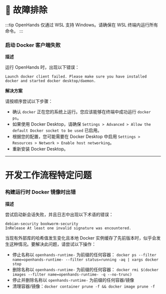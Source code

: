 # 🚧 故障排除

:::tip
OpenHands 仅通过 WSL 支持 Windows。请确保在 WSL 终端内运行所有命令。
:::

### 启动 Docker 客户端失败

**描述**

运行 OpenHands 时，出现以下错误：
```
Launch docker client failed. Please make sure you have installed docker and started docker desktop/daemon.
```

**解决方案**

请按顺序尝试以下步骤：
* 确认 `docker` 正在您的系统上运行。您应该能够在终端中成功运行 `docker ps`。
* 如果使用 Docker Desktop，请确保 `Settings > Advanced > Allow the default Docker socket to be used` 已启用。
* 根据您的配置，您可能需要在 Docker Desktop 中启用 `Settings > Resources > Network > Enable host networking`。
* 重新安装 Docker Desktop。
---

# 开发工作流程特定问题
### 构建运行时 Docker 镜像时出错

**描述**

尝试启动新会话失败，并且日志中出现以下术语的错误：
```
debian-security bookworm-security
InRelease At least one invalid signature was encountered.
```

当现有外部库的哈希值发生变化且本地 Docker 实例缓存了先前版本时，似乎会发生这种情况。要解决此问题，请尝试以下操作：

* 停止名称以 `openhands-runtime-` 为前缀的任何容器：
  `docker ps --filter name=openhands-runtime- --filter status=running -aq | xargs docker stop`
* 删除名称以 `openhands-runtime-` 为前缀的任何容器：
  `docker rmi $(docker images --filter name=openhands-runtime- -q --no-trunc)`
* 停止并删除名称以 `openhands-runtime-` 为前缀的任何容器/镜像
* 清理容器/镜像：`docker container prune -f && docker image prune -f`
